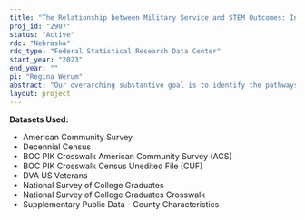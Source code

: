 ```yaml
---
title: "The Relationship between Military Service and STEM Outcomes: Integrating Data from Three Federal Statistical Agencies"
proj_id: "2907"
status: "Active"
rdc: "Nebraska"
rdc_type: "Federal Statistical Research Data Center"
start_year: "2023"
end_year: ""
pi: "Regina Werum"
abstract: "Our overarching substantive goal is to identify the pathways that lead to increased representation of veterans in STEM fields, particularly among women and racial minorities. Prior research has already established a strong statistical association between military service and STEM-related educational and occupational outcomes. Although there has been a growing amount of research on the gendered dynamics of the veteran-to-STEM pipeline, there is much limited work on the racial, class, and institutional-dynamics that may contribute to this relationship. Moreover, the mechanisms producing this seemingly counterintuitive pattern remain unclear due to the limitations of publicly-available data. As a step toward our long-term goal, our primary substantive goal for this proposal is to identify the links between military service and educational/occupational outcomes that effectively broaden participation in STEM. By combining multiple surveys and administrative data only made possible via the secure RDC environment, our findings will allow us to track longitudinal trajectories related to military service, education, and career - transcending the limitations of extant cross-sectional analyses that only allow an examination of the correlation between military service and STEM outcomes. Using the 2000 Decennial Census (long-form), the 2005-current American Community Survey, the 2013-current National Survey of College Graduates, externally provided IPEDS institutional data, and the 2020 Department of Veteran's Affairs U.S. Veteran's File, we seek to examine to what extent military service/veteran status impact STEM trajectories (educational and occupational), including how this association is moderated by gender, race, class, and institutional characteristics - individually and collectively. We also plan to examine whether our findings vary when using different definitions of "STEM" from other federal agencies and may be most pronounced among those in Computer Science and Engineering (CS&E) fields. We plan to use logistic, multinomial logistic, and KHB decomposition analyses to examine our focal aims."
layout: project
---
```


**Datasets Used:**

  - American Community Survey 
  - Decennial Census 
  - BOC PIK Crosswalk American Community Survey (ACS) 
  - BOC PIK Crosswalk Census Unedited File (CUF) 
  - DVA US Veterans 
  - National Survey of College Graduates 
  - National Survey of College Graduates Crosswalk 
  - Supplementary Public Data - County Characteristics 

